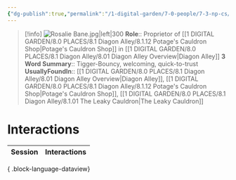 ```yaml
---
{"dg-publish":true,"permalink":"/1-digital-garden/7-0-people/7-3-np-cs/rosalie-bane/","tags":["#person","#diagon-alley","#diagon-alley-resident","#shopkeeper"]}
---
```


>[!info] 
>![Rosalie Bane.jpg|left|300](/img/user/1%20DIGITAL%20GARDEN/7.0%20PEOPLE/7.3%20NPCs/Headshots/Rosalie%20Bane.jpg)
>**Role**:: Proprietor of [[1 DIGITAL GARDEN/8.0 PLACES/8.1 Diagon Alley/8.1.12 Potage's Cauldron Shop\|Potage's Cauldron Shop]] in [[1 DIGITAL GARDEN/8.0 PLACES/8.1 Diagon Alley/8.01 Diagon Alley Overview\|Diagon Alley]]
>**3 Word Summary**:: Tigger-Bouncy, welcoming, quick-to-trust
>**UsuallyFoundIn**:: [[1 DIGITAL GARDEN/8.0 PLACES/8.1 Diagon Alley/8.01 Diagon Alley Overview\|Diagon Alley]], [[1 DIGITAL GARDEN/8.0 PLACES/8.1 Diagon Alley/8.1.12 Potage's Cauldron Shop\|Potage's Cauldron Shop]], [[1 DIGITAL GARDEN/8.0 PLACES/8.1 Diagon Alley/8.1.01 The Leaky Cauldron\|The Leaky Cauldron]]

# Interactions

| Session | Interactions |
| ------- | ------------ |

{ .block-language-dataview}
